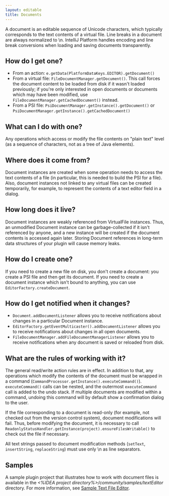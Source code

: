 ```yaml
---
layout: editable
title: Documents
---
```


A document is an editable sequence of Unicode characters, which typically corresponds to the text contents of a virtual file.
Line breaks in a document are always normalized to \n. IntelliJ Platform handles encoding and line break conversions when loading and saving documents transparently.

## How do I get one?

*  From an action: ```e.getData(PlatformDataKeys.EDITOR).getDocument()```
*  From a virtual file: ```FileDocumentManager.getDocument()```. This call forces the document content to be loaded from disk if it wasn't loaded previously; if you're only interested in open documents or documents which may have been modified, use ```FileDocumentManager.getCachedDocument()``` instead.
*  From a PSI file: ```PsiDocumentManager.getInstance().getDocument()``` or ```PsiDocumentManager.getInstance().getCachedDocument()```

## What can I do with one?

Any operations which access or modify the file contents on "plain text" level (as a sequence of characters, not as a tree of Java elements).

## Where does it come from?

Document instances are created when some operation needs to access the text contents of a file (in particular, this is needed to build the PSI for a file). Also, document instances not linked to any virtual files can be created temporarily, for example, to represent the contents of a text editor field in a dialog.

## How long does it live?

Document instances are weakly referenced from VirtualFile instances. Thus, an unmodified Document instance can be garbage-collected if it isn't referenced by anyone, and a new instance will be created if the document contents is accessed again later. Storing Document references in long-term data structures of your plugin will cause memory leaks.

## How do I create one?

If you need to create a new file on disk, you don't create a document: you create a PSI file and then get its document. If you need to create a document instance which isn't bound to anything, you can use ```EditorFactory.createDocument```.

## How do I get notified when it changes?

*  ```Document.addDocumentListener``` allows you to receive notifications about changes in a particular Document instance.
*  ```EditorFactory.getEventMulticaster().addDocumentListener``` allows you to receive notifications about changes in all open documents.
*  ```FileDocumentManager.addFileDocumentManagerListener``` allows you to receive notifications when any document is saved or reloaded from disk.

## What are the rules of working with it?

The general read/write action rules are in effect. In addition to that, any operations which modify the contents of the document must be wrapped in a command (```CommandProcessor.getInstance().executeCommand()```). ```executeCommand()``` calls can be nested, and the outermost ```executeCommand``` call is added to the undo stack. If multiple documents are modified within a command, undoing this command will by default show a confirmation dialog to the user.

If the file corresponding to a document is read-only (for example, not checked out from the version control system), document modifications will fail. Thus, before modifying the document, it is necessary to call ```ReadonlyStatusHandler.getInstance(project).ensureFilesWritable()``` to check out the file if necessary.

All text strings passed to document modification methods (```setText```, ```insertString```, ```replaceString```) must use only \n as line separators.

## Samples

A sample plugin project that illustrates how to work with document files is available in the _<%IDEA project directory%>/community/samples/textEditor_ directory. For more information, see [Sample Text File Editor]().
